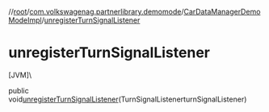 //[root](../../../index.md)/[com.volkswagenag.partnerlibrary.demomode](../index.md)/[CarDataManagerDemoModeImpl](index.md)/[unregisterTurnSignalListener](unregister-turn-signal-listener.md)

# unregisterTurnSignalListener

[JVM]\

public void[unregisterTurnSignalListener](unregister-turn-signal-listener.md)(TurnSignalListenerturnSignalListener)
